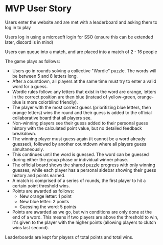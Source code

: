 # MVP User Story

Users enter the website and are met with a leaderboard and asking them to log in to play

Users log in using a microsoft login for SSO (ensure this can be extended later, discord is in mind)

Users can queue into a match, and are placed into a match of 2 - 16 people

The game plays as follows:

- Users go in rounds solving a collective "Wordle" puzzle. The words will be between 5 and 8 letters long.
- After a countdown, all players at the same time must try to enter a valid word for a guess.
- Wordle rules follow: any letters that exist in the word are orange, letters in the correct position are then blue (instead of yellow-green, orange-blue is more colorblind friendly).
- The player with the most correct guess (prioritizing blue letters, then orange letters) wins the round and their guess is added to the official collaborative board that all players see.
- Non-winning players see their guess added to their personal guess history with the calculated point value, but no detailed feedback breakdown.
- The winning player must guess again (it cannot be a word already guessed), followed by another countdown where all players guess simultaneously.
- This continues until the word is guessed. The word can be guessed during either the group phase or individual winner phase.
- The official board shows the shared puzzle progress with only winning guesses, while each player has a personal sidebar showing their guess history and points earned.
- A match is comprised of a series of rounds, the first player to hit a certain point threshold wins.
- Points are awarded as follows:
  - New orange letter: 1 point
  - New blue letter: 2 points
  - Guessing the word: 5 points
- Points are awarded as we go, but win conditions are only done at the end of a word. This means if two players are above the threshold to win, it's given to the player with the higher points (allowing players to clutch wins last second).

Leaderboards are kept for players of total points and total wins.
